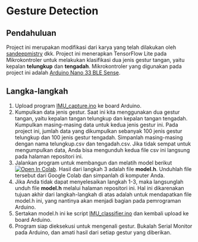 # Gesture Detection
## Pendahuluan
Project ini merupakan modifikasi dari karya yang telah dilakukan oleh [sandeepmistry](https://github.com/arduino/ArduinoTensorFlowLiteTutorials) dkk. Project ini menerapkan TensorFlow Lite pada Mikrokontroler untuk melakukan klasifikasi dua jenis gestur tangan, yaitu kepalan **telungkup** dan **tengadah**. Mikrokontroler yang digunakan pada project ini adalah [Arduino Nano 33 BLE Sense](https://store.arduino.cc/arduino-nano-33-ble-sense-with-headers).
## Langka-langkah
1. Upload program [IMU_capture.ino](https://github.com/kusuma86/GestureDetection/blob/master/Program%20Arduino/IMU_capture/IMU_capture.ino) ke board Arduino.
2. Kumpulkan data jenis gestur. Saat ini kita menggunakan dua gestur tangan, yaitu kepalan tangan telungkup dan kepalan tangan tengadah. Kumpulkan masing-masing data untuk kedua jenis gestur ini. Pada project ini, jumlah data yang dikumpulkan sebanyak 100 jenis gestur telungkup dan 100 jenis gestur tengadah. Simpanlah masing-masing dengan nama telungkup.csv dan tengadah.csv. Jika tidak sempat untuk mengumpulkan data, Anda bisa mengunduh kedua file csv ini langsung pada halaman repositori ini.
3. Jalankan program untuk membangun dan melatih model berikut [![Open In Colab](https://colab.research.google.com/assets/colab-badge.svg)](https://colab.research.google.com/github/kusuma86/GestureDetection/blob/master/Build%20and%20Train%20Model/Build%20and%20Train%20Model.ipynb). Hasil dari langkah 3 adalah file **model.h**. Unduhlah file tersebut dari Google Colab dan simpanlah di komputer Anda.
4. Jika Anda tidak dapat menyelesaikan langkah 1-3, maka langsunglah unduh file **model.h** melalui halaman repositori ini. Hal ini dikarenakan tujuan akhir dari langkah-langkah di atas adalah untuk mendapatkan file model.h ini, yang nantinya akan menjadi bagian pada pemrograman Arduino.
5. Sertakan model.h ini ke script [IMU_classifier.ino](https://github.com/kusuma86/GestureDetection/blob/master/Program%20Arduino/IMU_classifier/IMU_classifier.ino) dan kembali upload ke board Arduino.
6. Program siap dieksekusi untuk mengenali gestur. Bukalah Serial Monitor pada Arduino, dan amati hasil dari setiap gestur yang diberikan.
